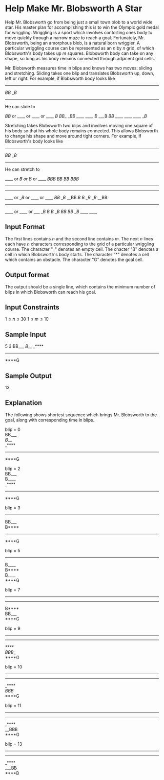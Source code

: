 # Help Make Mr. Blobsworth A Star

Help Mr. Blobsworth go from being just a small town blob to a world wide star.
His master plan for accomplishing this is to win the Olympic gold medal for
wriggling. Wriggling is a sport which involves contorting ones body to move
quickly through a narrow maze to reach a goal. Fortunately, Mr. Blobsworth,
being an amorphous blob, is a natural born wriggler. A particular wriggling course
can be represented as an $n$ by $n$ grid, of which Blobsworth's body takes up
$m$ squares. Blobsworth body can take on any shape, so long as his body remains
connected through adjacent grid cells. 

Mr. Blobsworth measures time in blips and knows has two moves: sliding and
stretching. Sliding takes one blip and translates Blobsworth up, down,
left or right. For example, if Blobsworth body looks like

____
_BB_
__B_
____

He can slide to

_BB_  or ____ or  ____ or ____
__B_     BB__     __BB    ____
____     _B__     ___B    _BB_
____     ____     ____    __B_

Stretching takes Blobsworth two blips and involves moving one square of his
body so that his whole body remains connected. This allows Blobsworth to
change his shape and move around tight corners. For example, if Blobsworth's
body looks like

____
_BB_
__B_
____

He can stretch to

____  or __B_ or  _B__ or ____
_BBB     _BB_     _BB_    BBB_
____     ____     ____    ____
____     ____     ____    ____

____  or __B_ or  ____ or ____
_BB_     __B_     __BB    __B_
_B__     __B_     __B_    __BB

____     ____     ____
____  or ____ or  ___
__B_     __B_     _B__
__B_     _BB_     _BB_
__B_     ____     ____

## Input Format
The first lines contains $n$ and the second line contains $m$. The next $n$ lines
each have $n$ characters corresponding to the grid of a particular wriggling course.
The character "\_" denotes an empty cell. The chacter "B" denotes a cell in
which Blobsworth's body starts. The character "\*" denotes a cell which
contains an obstacle.  The character "G" denotes the goal cell.

## Output format
The output should be a single line, which contains the minimum number of blips
in which Blobsworth can reach his goal.

## Input Constraints
$1 \le n \le 30$
$1 \le m \le 10$

## Sample Input
5
3
BB___
_B___
_****
_____
****G

## Sample Output
13

## Explanation

The following shows shortest sequence which brings Mr. Blobsworth to the
goal, along with corresponding time in blips.

blip = 0  
BB___  
_B___  
_****  
_____  
****G  

blip = 2  
BB___  
B____  
_****  
_____  
****G  

blip = 3  
_____  
BB___  
B****  
_____  
****G  

blip = 5  
_____  
B____  
B****  
B____  
****G  

blip = 7  
_____  
_____  
B****  
BB___  
****G  

blip = 9  
_____  
_____  
_****  
BBB__  
****G  

blip = 10  
_____  
_____  
_****  
_BBB_  
****G  

blip = 11  
_____  
_____  
_****  
__BBB  
****G  

blip = 13  
_____  
_____  
_****  
___BB  
****B  
